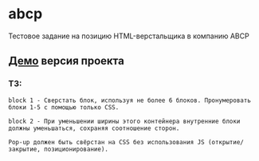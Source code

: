 # abcp
Тестовое задание на позицию HTML-верстальщика в компанию ABCP

## [Демо](https://fadeyush.github.io/abcp/) версия проекта

### ТЗ:

    block 1 - Сверстать блок, используя не более 6 блоков. Пронумеровать блоки 1-5 с помощью только CSS.

    block 2 - При уменьшении ширины этого контейнера внутренние блоки должны уменьшаться, сохраняя соотношение сторон.

    Pop-up должен быть свёрстан на CSS без использования JS (открытие/закрытие, позиционирование).